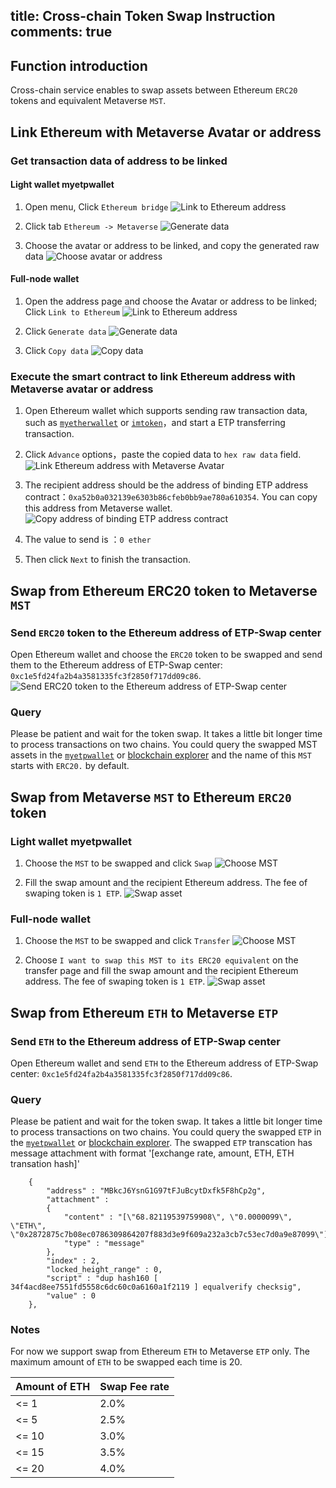title: Cross-chain Token Swap Instruction
comments: true
---

## Function introduction

Cross-chain service enables to swap assets between Ethereum `ERC20` tokens and equivalent Metaverse `MST`.

## Link Ethereum with Metaverse Avatar or address

### Get transaction data of address to be linked

#### Light wallet myetpwallet
1. Open menu, Click `Ethereum bridge`
![Link to Ethereum address](https://i.imgur.com/O1nctxI.png)

2. Click tab `Ethereum -> Metaverse`
![Generate data](https://i.imgur.com/Z6AQugc.png)

3. Choose the avatar or address to be linked, and copy the generated raw data
![Choose avatar or address](https://i.imgur.com/P7P1zjq.png)

#### Full-node wallet
1. Open the address page and choose the Avatar or address to be linked; Click `Link to Ethereum`
![Link to Ethereum address][image-1]

2. Click `Generate data`
![Generate data][image-2]

3. Click `Copy data`
![Copy data][image-3]


### Execute the smart contract to link Ethereum address with Metaverse avatar or address
1. Open Ethereum wallet which supports sending raw transaction data, such as [`myetherwallet`][1] or [`imtoken`][2]，and start a ETP transferring transaction. 

2. Click `Advance` options，paste the copied data to `hex raw data` field.
![Link Ethereum address with Metaverse Avatar][image-4]

3. The recipient address should be the address of binding ETP address contract：`0xa52b0a032139e6303b86cfeb0bb9ae780a610354`. You can copy this address from Metaverse wallet.
![Copy address of binding ETP address contract](https://i.imgur.com/SeYKrHt.png)

4. The value to send is ：`0 ether`

5. Then click `Next` to finish the transaction. 


## Swap from Ethereum ERC20 token to Metaverse `MST`

### Send `ERC20` token to the Ethereum address of ETP-Swap center
Open Ethereum wallet and choose the `ERC20` token to be swapped and send them to the Ethereum address of ETP-Swap center: `0xc1e5fd24fa2b4a3581335fc3f2850f717dd09c86`.
![Send `ERC20` token to the Ethereum address of ETP-Swap center][image-5]

### Query
Please be patient and wait for the token swap. It takes a little bit longer time to process transactions on two chains. You could query the swapped MST assets in the [`myetpwallet`](https://www.myetpwallet.com/) or [blockchain explorer](https://explorer.mvs.org/avatar) and the name of this `MST` starts with `ERC20.` by default.

## Swap from Metaverse `MST` to Ethereum `ERC20` token

### Light wallet myetpwallet
1. Choose the `MST` to be swapped and click `Swap`
![Choose MST](https://i.imgur.com/Poe3tzx.png)

2. Fill the swap amount and the recipient Ethereum address. The fee of swaping token is `1 ETP`.
![Swap asset](https://i.imgur.com/Poe3tzx.png)

### Full-node wallet

1. Choose the `MST` to be swapped and click `Transfer`
![Choose MST][image-6]

2. Choose `I want to swap this MST to its ERC20 equivalent` on the transfer page and fill the swap amount and the recipient Ethereum address. The fee of swaping token is `1 ETP`.
![Swap asset][image-7]


## Swap from Ethereum `ETH` to Metaverse `ETP`
### Send `ETH` to the Ethereum address of ETP-Swap center
Open Ethereum wallet and send `ETH` to the Ethereum address of ETP-Swap center: `0xc1e5fd24fa2b4a3581335fc3f2850f717dd09c86`.

### Query
Please be patient and wait for the token swap. It takes a little bit longer time to process transactions on two chains. You could query the swapped `ETP` in the [`myetpwallet`](https://www.myetpwallet.com/) or [blockchain explorer](https://explorer.mvs.org/avatar). The swapped `ETP` transcation has message attachment with format '[exchange rate, amount, ETH, ETH transation hash]'

```
	{
		"address" : "MBkcJ6YsnG1G97tFJuBcytDxfk5F8hCp2g",
		"attachment" : 
		{
			"content" : "[\"68.82119539759908\", \"0.0000099\", \"ETH\", \"0x2872875c7b08ec0786309864207f883d3e9f609a232a3cb7c53ec7d0a9e87099\"]",
			"type" : "message"
		},
		"index" : 2,
		"locked_height_range" : 0,
		"script" : "dup hash160 [ 34f4acd8ee7551fd5558c6dc60c0a6160a1f2119 ] equalverify checksig",
		"value" : 0
	},
```

### Notes
For now we support swap from Ethereum `ETH` to Metaverse `ETP` only. The maximum amount of `ETH` to be swapped each time is 20.

|  Amount of ETH  |  Swap Fee rate  | 
| ------------ | -----------  | 
|    <= 1   |     2.0%        |
|    <= 5   |     2.5%        |
|    <= 10  |     3.0%        |
|    <= 15  |     3.5%        |
|    <= 20  |     4.0%        |

[1]:	https://www.myetherwallet.com/
[2]:	https://token.im/

[image-1]:	https://i.imgur.com/VassbtZ.png
[image-2]:	https://i.imgur.com/TRFpo1R.png
[image-3]:	https://i.imgur.com/oY35rZq.png
[image-4]:	https://i.imgur.com/e5AacIV.jpg
[image-5]:	https://i.imgur.com/EEageNY.jpg
[image-6]:	https://i.imgur.com/ocwQjsf.png
[image-7]:	https://i.imgur.com/quGQeU7.png
